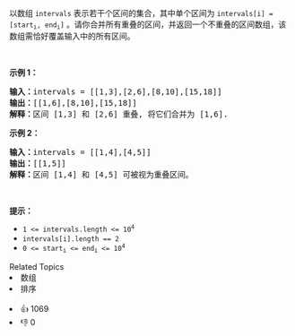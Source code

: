 <p>以数组 <code>intervals</code> 表示若干个区间的集合，其中单个区间为 <code>intervals[i] = [start<sub>i</sub>, end<sub>i</sub>]</code> 。请你合并所有重叠的区间，并返回一个不重叠的区间数组，该数组需恰好覆盖输入中的所有区间。</p>

<p> </p>

<p><strong>示例 1：</strong></p>

<pre>
<strong>输入：</strong>intervals = [[1,3],[2,6],[8,10],[15,18]]
<strong>输出：</strong>[[1,6],[8,10],[15,18]]
<strong>解释：</strong>区间 [1,3] 和 [2,6] 重叠, 将它们合并为 [1,6].
</pre>

<p><strong>示例 2：</strong></p>

<pre>
<strong>输入：</strong>intervals = [[1,4],[4,5]]
<strong>输出：</strong>[[1,5]]
<strong>解释：</strong>区间 [1,4] 和 [4,5] 可被视为重叠区间。</pre>

<p> </p>

<p><strong>提示：</strong></p>

<ul>
	<li><code>1 <= intervals.length <= 10<sup>4</sup></code></li>
	<li><code>intervals[i].length == 2</code></li>
	<li><code>0 <= start<sub>i</sub> <= end<sub>i</sub> <= 10<sup>4</sup></code></li>
</ul>
<div><div>Related Topics</div><div><li>数组</li><li>排序</li></div></div><br><div><li>👍 1069</li><li>👎 0</li></div>